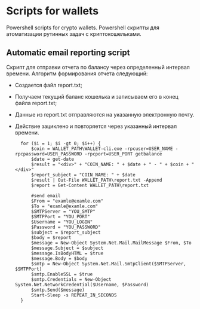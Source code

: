 # Scripts for wallets
Powershell scripts for crypto wallets.
Powershell скрипты для атоматизации рутинных задач с криптокошельками.

## Automatic email reporting script
Скрипт для отправки отчета по балансу через определенный интервал времени.
Алгоритм формирования отчета следующий: 
- Создается файл report.txt;
- Получаем текущий баланс кошелька и записываем его в конец файла report.txt;
- Данные из report.txt отправляются на указанную электронную почту.
- Действие зациклено и повторяется через указанный интервал времени.
		
		for ($i = 1; $i -gt 0; $i++) {
			$coin = WALLET_PATH\WALLET-cli.exe -rpcuser=USER_NAME -rpcpassword=USER_PASSWORD -rpcport=USER_PORT getbalance
			$date = get-date
			$result = "<div>" + "COIN_NAME: " + $date + " - " + $coin + "</div>"
			$report_subject = "COIN_NAME: " + $date
			$result | Out-File WALLET_PATH\report.txt -Append
			$report = Get-Content WALLET_PATH\report.txt

			#send email
			$From = "examle@examle.com"
			$To = "examle@examle.com"
			$SMTPServer = "YOU_SMTP"
			$SMTPPort = "YOU_PORT"
			$Username = "YOU_LOGIN"
			$Password = "YOU_PASSWORD"
			$subject = $report_subject 
			$body = $report
			$message = New-Object System.Net.Mail.MailMessage $From, $To
			$message.Subject = $subject
			$message.IsBodyHTML = $true
			$message.Body = $body
			$smtp = New-Object System.Net.Mail.SmtpClient($SMTPServer, $SMTPPort)
			$smtp.EnableSSL = $true
			$smtp.Credentials = New-Object System.Net.NetworkCredential($Username, $Password)
			$smtp.Send($message)
			Start-Sleep -s REPEAT_IN_SECONDS
		}
